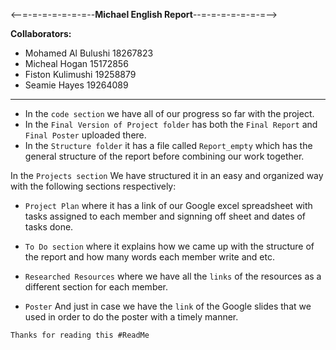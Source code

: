 <--=-=-=-=-=-=-=--__**Michael English Report**__--=-=-=-=-=-=-=-->

__**Collaborators:**__

- Mohamed Al Bulushi     18267823
- Micheal Hogan         15172856
- Fiston Kulimushi         19258879
- Seamie Hayes            19264089
-----------------------------------------------------------------------------------------------------
- In the `code section` we have all of our progress so far with the project.
- In the `Final Version of Project folder` has both the `Final Report` and `Final Poster` uploaded there.
- In the `Structure folder` it has a file called `Report_empty` which has the general structure of the report before combining our work together.

In the `Projects section` We have structured it in an easy and organized way with the following sections respectively:

- `Project Plan` where it has a link of our Google excel spreadsheet with tasks assigned to each member and signning off sheet and dates of tasks done.

- `To Do section` where it explains how we came up with the structure of the report and how many words each member write and etc.

- `Researched Resources` where we have all the `links` of the resources as a different section for each member.

- `Poster` And just in case we have the `link` of the Google slides that we used in order to do the poster with a timely manner.

`Thanks for reading this #ReadMe`












